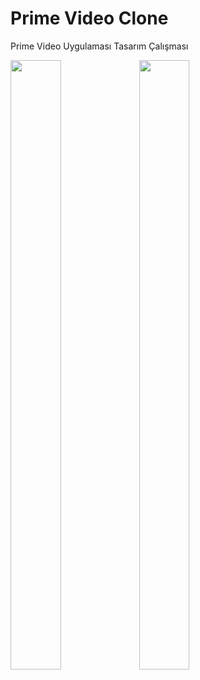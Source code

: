 # Prime Video Clone

Prime Video Uygulaması Tasarım Çalışması

<img src="https://i.hizliresim.com/chu7s9y.png" width=40% height=50%>

<img src="https://i.hizliresim.com/2a0id20.png" width=40% height=50%>

